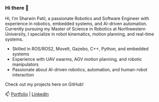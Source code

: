 ### Hi there 👋
Hi, I'm Sharwin Patil, a passionate Robotics and Software Engineer with experience in robotics, embedded systems, and AI-driven automation. Currently pursuing my Master of Science in Robotics at Northwestern University, I specialize in robot kinematics, motion planning, and real-time systems.

- Skilled in ROS/ROS2, MoveIt, Gazebo, C++, Python, and embedded systems
- Experience with UAV swarms, AGV motion planning, and robotic manipulators
- Passionate about AI-driven robotics, automation, and human-robot interaction

Check out my projects here on GitHub!

📫 [Portfolio](https://www.sharwinpatil.info) | [LinkedIn](https://www.linkedin.com/in/sharwinpatil/)
